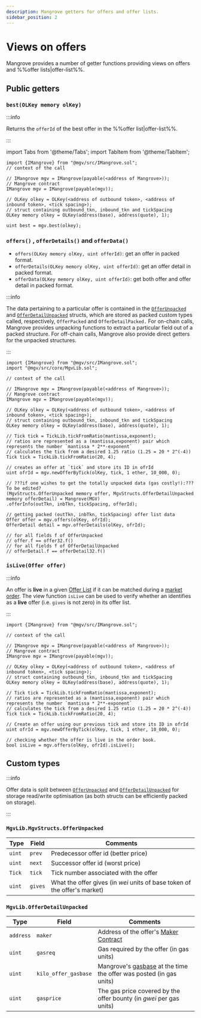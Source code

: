 ```yaml
---
description: Mangrove getters for offers and offer lists.
sidebar_position: 2
---
```


# Views on offers

Mangrove provides a number of getter functions providing views on offers and %%offer lists|offer-list%%.

## Public getters

### `best(OLKey memory olKey)`

:::info

Returns the `offerId` of the best offer in the %%offer list|offer-list%%.

:::

import Tabs from '@theme/Tabs';
import TabItem from '@theme/TabItem';

<Tabs>
<TabItem value="solidity" label="Solidity" default>

```solidity
import {IMangrove} from "@mgv/src/IMangrove.sol";
// context of the call

// IMangrove mgv = IMangrove(payable(<address of Mangrove>));
// Mangrove contract
IMangrove mgv = IMangrove(payable(mgv));

// OLKey olkey = OLKey(<address of outbound token>, <address of inbound token>, <tick spacing>);
// struct containing outbound_tkn, inbound_tkn and tickSpacing
OLKey memory olkey = OLKey(address(base), address(quote), 1);

uint best = mgv.best(olkey);
```

</TabItem>

<!-- ethers.js removed for now
<TabItem value="ethersjs" label="ethers.js">

```javascript
const { ethers } = require("ethers");
// context
let outboundTkn; // address of outbound token ERC20
let inboundTkn; // address of inbound token ERC20
let tickSpacing; // number of ticks that should be jumped between available price points
let MGV_address;
let MGV_abi; // Mangrove contract's abi

const mgv = new ethers.Contract(
    MGV_address, 
    MGV_abi, 
    ethers.provider
    );

// getting best offer of the (outTkn,inbTk) market
const best = await mgv.best(outboundTkn, inboundTkn, tickSpacing); 
```

</TabItem> -->

</Tabs>

### `offers()` , `offerDetails()` and `offerData()`

* `offers(OLKey memory olKey, uint offerId)`: get an offer in packed format.
* `offerDetails(OLKey memory olKey, uint offerId)`: get an offer detail in packed format.
* `offerData(OLKey memory olKey, uint offerId)`: get both offer and offer detail in packed format.


:::info

The data pertaining to a particular offer is contained in the [`OfferUnpacked`](#mgvlibmgvstructsofferunpacked) and [`OfferDetailUnpacked`](#mgvlibofferdetailunpacked) structs, which are stored as packed custom types called, respectively, `OfferPacked` and `OfferDetailPacked.` For on-chain calls, Mangrove provides unpacking functions to extract a particular field out of a packed structure. For off-chain calls, Mangrove also provide direct getters for the unpacked structures.&#x20;

:::

<Tabs>
<TabItem value="solidity" label="Solidity">

```solidity
import {IMangrove} from "@mgv/src/IMangrove.sol";
import "@mgv/src/core/MgvLib.sol";

// context of the call

// IMangrove mgv = IMangrove(payable(<address of Mangrove>));
// Mangrove contract
IMangrove mgv = IMangrove(payable(mgv));

// OLKey olkey = OLKey(<address of outbound token>, <address of inbound token>, <tick spacing>);
// struct containing outbound_tkn, inbound_tkn and tickSpacing
OLKey memory olkey = OLKey(address(base), address(quote), 1);

// Tick tick = TickLib.tickFromRatio(mantissa,exponent);
// ratios are represented as a (mantissa,exponent) pair which represents the number `mantissa * 2**-exponent`
// calculates the tick from a desired 1.25 ratio (1.25 = 20 * 2^(-4))
Tick tick = TickLib.tickFromRatio(20, 4);

// creates an offer at `tick` and store its ID in ofrId
uint ofrId = mgv.newOfferByTick(olKey, tick, 1 ether, 10_000, 0);

// ???if one wishes to get the totally unpacked data (gas costly!):??? To be edited?
(MgvStructs.OfferUnpacked memory offer, MgvStructs.OfferDetailUnpacked memory offerDetail) = Mangrove(MGV)
.offerInfo(outTkn, inbTkn, tickSpacing, offerId);

// getting packed (outTkn, inbTkn, tickSpacing) offer list data
Offer offer = mgv.offers(olKey, ofrId);
OfferDetail detail = mgv.offerDetails(olKey, ofrId);

// for all fields f of OfferUnpacked
// offer.f == offer32.f()
// for all fields f of OfferDetailUnpacked
// offerDetail.f == offerDetail32.f()
```

</TabItem>

<!-- ethers.js removed for now

<TabItem value="ethersjs" label="ethers.js">

```javascript
const { ethers } = require("ethers");
// context
let outTkn; // address of outbound token ERC20
let inbTkn; // address of inbound token ERC20
let tickSpacing; // number of ticks that should be jumped between available price points
let MGV_address; // address of Mangrove
let MGV_abi; // Mangrove contract's abi

const Mangrove = new ethers.Contract(
    MGV_address, 
    MGV_abi, 
    ethers.provider
    );

// getting offer data in an abi compatible format
const [offer, offerDetail] = await Mangrove.offerInfo(outTkn, inbTkn, tickSpacing, offerId);

// now one can access any field, say wants, gives and gasprice of the offer:
const wants = offer.wants;
const gives = offer.gives;
const gasreq = offerDetail.gasreq;
```

</TabItem> -->

</Tabs>

### `isLive(Offer offer)`


:::info

An offer is **live** in a given [Offer List](offer-list.md) if it can be matched during a [market order](taker-order/). The view function `isLive` can be used to verify whether an identifies as a **live** offer (i.e. `gives` is not zero) in its offer list.

:::

<Tabs>
<TabItem value="solidity" label="Solidity">

```solidity
import {IMangrove} from "@mgv/src/IMangrove.sol";

// context of the call

// IMangrove mgv = IMangrove(payable(<address of Mangrove>));
// Mangrove contract
IMangrove mgv = IMangrove(payable(mgv));

// OLKey olkey = OLKey(<address of outbound token>, <address of inbound token>, <tick spacing>);
// struct containing outbound_tkn, inbound_tkn and tickSpacing
OLKey memory olkey = OLKey(address(base), address(quote), 1);

// Tick tick = TickLib.tickFromRatio(mantissa,exponent);
// ratios are represented as a (mantissa,exponent) pair which represents the number `mantissa * 2**-exponent`
// calculates the tick from a desired 1.25 ratio (1.25 = 20 * 2^(-4))
Tick tick = TickLib.tickFromRatio(20, 4);

// Create an offer using our previous tick and store its ID in ofrId
uint ofrId = mgv.newOfferByTick(olKey, tick, 1 ether, 10_000, 0);

// checking whether the offer is live in the order book.
bool isLive = mgv.offers(olKey, ofrId).isLive();
```

</TabItem>

<!-- ethers.js removed for now

<TabItem value="ethersjs" label="ethers.js">

```javascript
const { ethers } = require("ethers");
// context
let outTkn; // address of outbound token ERC20
let inbTkn; // address of inbound token ERC20
let tickSpacing; // number of ticks that should be jumped between available price points
let offerId; // offer id
let MGV_address; // address of Mangrove
let MGV_abi; // Mangrove contract's abi

const Mangrove = new ethers.Contract(
    MGV_address, 
    MGV_abi, 
    ethers.provider
    );

// checking whether offerId is live on (outTkn, inbTkn) Offer List.
const isLive = await Mangrove.isLive(outTkn, outTkn, tickSpacing, offerId);
```

</TabItem>
-->

</Tabs>

## Custom types

:::info 

Offer data is split between  [`OfferUnpacked`](#mgvlibmgvstructsofferunpacked) and [`OfferDetailUnpacked`](#mgvlibofferdetailunpacked) for storage read/write optimisation (as both structs can be efficiently packed on storage).

:::

### `MgvLib.MgvStructs.OfferUnpacked`

| Type     | Field   | Comments                                                                   |
| -------- | ------- | -------------------------------------------------------------------------- |
| `uint` | `prev`  | Predecessor offer id (better price)                                        |
| `uint` | `next`  | Successor offer id (worst price)                                           |
| `Tick`   | `tick` | Tick number associated with the offer  |
| `uint` | `gives` | What the offer gives (in _wei_ units of base token of the offer's market)  |

### `MgvLib.OfferDetailUnpacked`

| Type      | Field           | Comments                                                                                                                                  |
| --------- | --------------- | ----------------------------------------------------------------------------------------------------------------------------------------- |
| `address` | `maker`         | Address of the offer's [Maker Contract](reactive-offer/maker-contract.md)                                                                 |
| `uint`  | `gasreq`        | Gas required by the offer (in gas units)                                                                                                  |
| `uint`  | `kilo_offer_gasbase` | Mangrove's [gasbase](../governance-parameters/mangrove-configuration.md#local-parameters) at the time the offer was posted (in gas units) |
| `uint`  | `gasprice`      | The gas price covered by the offer bounty (in _gwei_ per gas units)                                                                       |


